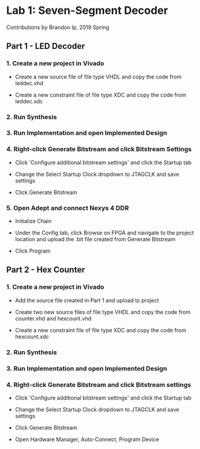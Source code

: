 # Lab 1: Seven-Segment Decoder

Contributions by Brandon Ip, 2019 Spring

## Part 1 - LED Decoder

### 1. Create a new project in Vivado

* Create a new source file of file type VHDL and copy the code from leddec.vhd

* Create a new constraint file of file type XDC and copy the code from leddec.xdc

### 2. Run Synthesis

### 3. Run Implementation and open Implemented Design

### 4. Right-click Generate Bitstream and click Bitstream Settings

* Click 'Configure additional bitstream settings' and click the Startup tab

* Change the Select Startup Clock dropdown to JTAGCLK and save settings

* Click Generate Bitstream

### 5. Open Adept and connect Nexys 4 DDR

* Initialize Chain

* Under the Config tab, click Browse on FPGA and navigate to the project location and upload the .bit file created from Generate Bitstream

* Click Program

## Part 2 - Hex Counter

### 1. Create a new project in Vivado

* Add the source file created in Part 1 and upload to project

* Create two new source files of file type VHDL and copy the code from counter.vhd and hexcount.vhd

* Create a new constraint file of file type XDC and copy the code from hexcount.xdc

### 2. Run Synthesis

### 3. Run Implementation and open Implemented Design

### 4. Right-click Generate Bitstream and click Bitstream settings

* Click 'Configure additional bitstream settings' and click the Startup tab

* Change the Select Startup Clock dropdown to JTAGCLK and save settings

* Click Generate Bitstream

* Open Hardware Manager, Auto-Connect, Program Device
